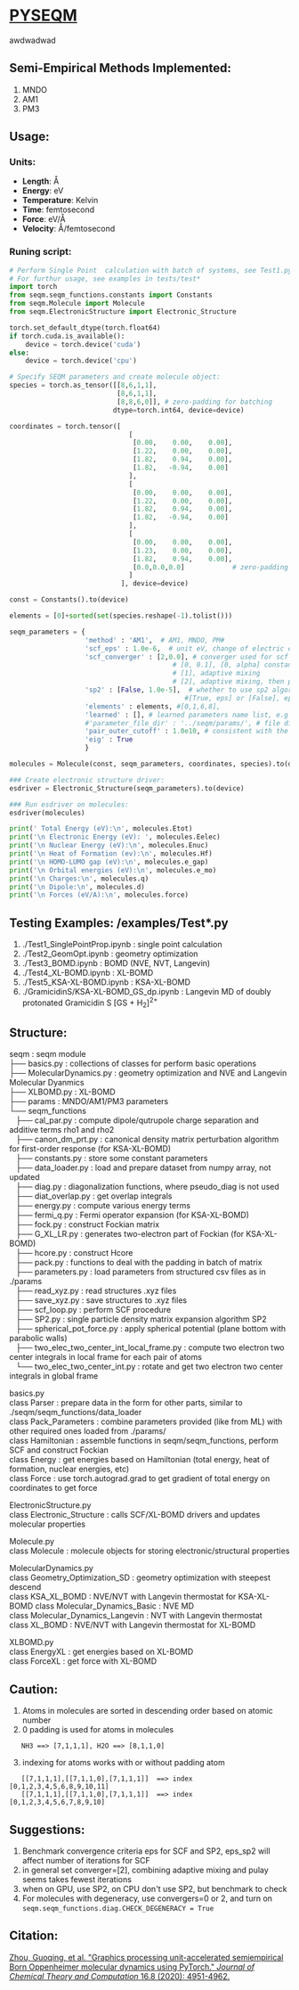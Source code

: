 # [PYSEQM](https://github.com/lanl/PYSEQM)
awdwadwad
## Semi-Empirical Methods Implemented:
1. MNDO
2. AM1
3. PM3

## Usage:

### Units:

* **Length**: Å  
* **Energy**: eV  
* **Temperature**: Kelvin  
* **Time**: femtosecond  
* **Force**: eV/Å  
* **Velocity**: Å/femtosecond  

### Runing script:
```python
# Perform Single Point  calculation with batch of systems, see Test1.py
# For furthur usage, see examples in tests/test*
import torch
from seqm.seqm_functions.constants import Constants
from seqm.Molecule import Molecule
from seqm.ElectronicStructure import Electronic_Structure

torch.set_default_dtype(torch.float64)
if torch.cuda.is_available():
    device = torch.device('cuda')
else:
    device = torch.device('cpu')

# Specify SEQM parameters and create molecule object:
species = torch.as_tensor([[8,6,1,1],
                           [8,6,1,1],
                           [8,8,6,0]], # zero-padding for batching
                          dtype=torch.int64, device=device)

coordinates = torch.tensor([
                              [
                               [0.00,    0.00,    0.00],
                               [1.22,    0.00,    0.00],
                               [1.82,    0.94,    0.00],
                               [1.82,   -0.94,    0.00]
                              ],
                              [
                               [0.00,    0.00,    0.00],
                               [1.22,    0.00,    0.00],
                               [1.82,    0.94,    0.00],
                               [1.82,   -0.94,    0.00]
                              ],
                              [
                               [0.00,    0.00,    0.00],
                               [1.23,    0.00,    0.00],
                               [1.82,    0.94,    0.00],
                               [0.0,0.0,0.0]            # zero-padding for batching
                              ]
                            ], device=device)

const = Constants().to(device)

elements = [0]+sorted(set(species.reshape(-1).tolist()))

seqm_parameters = {
                   'method' : 'AM1',  # AM1, MNDO, PM#
                   'scf_eps' : 1.0e-6,  # unit eV, change of electric energy, as nuclear energy doesnt' change during SCF
                   'scf_converger' : [2,0.0], # converger used for scf loop
                                         # [0, 0.1], [0, alpha] constant mixing, P = alpha*P + (1.0-alpha)*Pnew
                                         # [1], adaptive mixing
                                         # [2], adaptive mixing, then pulay
                   'sp2' : [False, 1.0e-5],  # whether to use sp2 algorithm in scf loop,
                                            #[True, eps] or [False], eps for SP2 conve criteria
                   'elements' : elements, #[0,1,6,8],
                   'learned' : [], # learned parameters name list, e.g ['U_ss']
                   #'parameter_file_dir' : '../seqm/params/', # file directory for other required parameters
                   'pair_outer_cutoff' : 1.0e10, # consistent with the unit on coordinates
                   'eig' : True
                   }

molecules = Molecule(const, seqm_parameters, coordinates, species).to(device)

### Create electronic structure driver:
esdriver = Electronic_Structure(seqm_parameters).to(device)

### Run esdriver on molecules:
esdriver(molecules)

print(' Total Energy (eV):\n', molecules.Etot)
print('\n Electronic Energy (eV): ', molecules.Eelec)
print('\n Nuclear Energy (eV):\n', molecules.Enuc)
print('\n Heat of Formation (ev):\n', molecules.Hf)
print('\n HOMO-LUMO gap (eV):\n', molecules.e_gap)
print('\n Orbital energies (eV):\n', molecules.e_mo)
print('\n Charges:\n', molecules.q)
print('\n Dipole:\n', molecules.d)
print('\n Forces (eV/A):\n', molecules.force)
```

## Testing Examples: /examples/Test*.py
1. ./Test1_SinglePointProp.ipynb : single point calculation
2. ./Test2_GeomOpt.ipynb : geometry optimization
3. ./Test3_BOMD.ipynb : BOMD (NVE, NVT, Langevin)
4. ./Test4_XL-BOMD.ipynb : XL-BOMD
5. ./Test5_KSA-XL-BOMD.ipynb : KSA-XL-BOMD
6. ./GramicidinS/KSA-XL-BOMD_GS_dp.ipynb : Langevin MD of doubly protonated Gramicidin S [GS + H<sub>2</sub>]<sup>2+</sup>



## Structure:

seqm : seqm module  
├── basics.py : collections of classes for perform basic operations  
├── MolecularDynamics.py : geometry optimization and NVE and Langevin Molecular Dyanmics  
├── XLBOMD.py : XL-BOMD  
├── params : MNDO/AM1/PM3 parameters  
└── seqm_functions  
    ├── cal_par.py : compute dipole/qutrupole charge separation and additive terms rho1 and rho2  
    ├── canon_dm_prt.py : canonical density matrix perturbation algorithm for first-order response (for KSA-XL-BOMD)  
    ├── constants.py : store some constant parameters  
    ├── data_loader.py : load and prepare dataset from numpy array, not updated  
    ├── diag.py : diagonalization functions, where pseudo_diag is not used  
    ├── diat_overlap.py : get overlap integrals  
    ├── energy.py : compute various energy terms  
    ├── fermi_q.py : Fermi operator expansion (for KSA-XL-BOMD)  
    ├── fock.py : construct Fockian matrix  
    ├── G_XL_LR.py : generates two-electron part of Fockian (for KSA-XL-BOMD)  
    ├── hcore.py : construct Hcore  
    ├── pack.py : functions to deal with the padding in batch of matrix  
    ├── parameters.py : load parameters from structured csv files as in ./params  
    ├── read_xyz.py  : read structures .xyz files  
    ├── save_xyz.py  : save structures to .xyz files  
    ├── scf_loop.py : perform SCF procedure  
    ├── SP2.py : single particle density matrix expansion algorithm SP2  
    ├── spherical_pot_force.py : apply spherical potential (plane bottom with parabolic walls)  
    ├── two_elec_two_center_int_local_frame.py : compute two electron two center integrals in local frame for each pair of atoms  
    └── two_elec_two_center_int.py : rotate and get two electron two center integrals in global frame  

basics.py  
  class Parser : prepare data in the form for other parts, similar to ./seqm/seqm_functions/data_loader  
  class Pack_Parameters : combine parameters provided (like from ML) with other required ones loaded from ./params/  
  class Hamiltonian : assemble functions in seqm/seqm_functions, perform SCF and construct Fockian  
  class Energy : get energies based on Hamiltonian (total energy, heat of formation, nuclear energies, etc)  
  class Force : use torch.autograd.grad to get gradient of total energy on coordinates to get force  

ElectronicStructure.py  
  class Electronic_Structure : calls SCF/XL-BOMD drivers and updates molecular properties  

Molecule.py  
  class Molecule : molecule objects for storing electronic/structural properties  

MolecularDynamics.py  
  class Geometry_Optimization_SD : geometry optimization with steepest descend  
  class KSA_XL_BOMD : NVE/NVT with Langevin thermostat  for KSA-XL-BOMD
  class Molecular_Dynamics_Basic : NVE MD  
  class Molecular_Dynamics_Langevin : NVT with Langevin thermostat  
  class XL_BOMD : NVE/NVT with Langevin thermostat  for XL-BOMD

XLBOMD.py  
  class EnergyXL : get energies based on XL-BOMD  
  class ForceXL : get force with XL-BOMD  

## Caution:

1. Atoms in molecules are sorted in descending order based on atomic number
2. 0 padding is used for atoms in molecules
```
   NH3 ==> [7,1,1,1], H2O ==> [8,1,1,0]
```
3. indexing for atoms works with or without padding atom
```
   [[7,1,1,1],[[7,1,1,0],[7,1,1,1]]  ==> index [0,1,2,3,4,5,6,8,9,10,11]
   [[7,1,1,1],[[7,1,1,0],[7,1,1,1]]  ==> index [0,1,2,3,4,5,6,7,8,9,10]
```

## Suggestions:
1. Benchmark convergence criteria eps for SCF and SP2, eps_sp2 will affect number of iterations for SCF
2. in general set converger=[2], combining adaptive mixing and pulay seems takes fewest iterations
3. when on GPU, use SP2, on CPU don't use SP2, but benchmark to check
4. For molecules with degeneracy, use convergers=0 or 2, and turn on ```seqm.seqm_functions.diag.CHECK_DEGENERACY = True```

## Citation:
[Zhou, Guoqing, et al. "Graphics processing unit-accelerated semiempirical Born Oppenheimer molecular dynamics using PyTorch." *Journal of Chemical Theory and Computation* 16.8 (2020): 4951-4962.](https://pubs.acs.org/doi/full/10.1021/acs.jctc.0c00243)